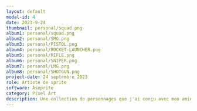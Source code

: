 ```yaml
---
layout: default
modal-id: 4
date: 2023-9-24
thumbnail: personal/squad.png
album1: personal/squad.png
album2: personal/SMG.png
album3: personal/PISTOL.png
album4: personal/ROCKET-LAUNCHER.png
album5: personal/RIFLE.png
album6: personal/SNIPER.png
album7: personal/LMG.png
album8: personal/SHOTGUN.png
project-date: 24 septembre 2023
role: Artiste de sprite
software: Aseprite
category: Pixel Art
description: Une collection de personnages que j'ai conçu avec mon amie et dessiné.
---
```

